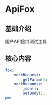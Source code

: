 # ApiFox


## 基础介绍

国产API接口测试工具


## 核心内容
```yaml
fox:
    mockRequest:
        getParam():
    mockResponse:
        json():
        setBody():
pm:
```